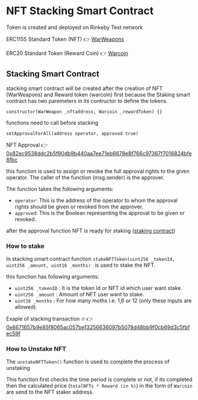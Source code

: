 # NFT Stacking Smart Contract

Token is created and deployed on Rinkeby Test network

ERC1155 Standard Token (NFT) :point_right:	 [WarWeapons](https://rinkeby.etherscan.io/address/0x4228c42B33003500b07DBdb58675ACD3f28Ef23a)

ERC20 Standard Token (Reward Coin) :point_right:	 [Warcoin](https://rinkeby.etherscan.io/address/0x398195aAe738E6f57e9Fb11EDaEb915BC14C65af)

## Stacking Smart Contract

stacking smart contract will be created after the creation of NFT (WarWeapons) and Reward token (warcoin) first because the Staking smart contract has two paremeters in its contructor to define the tokens.

`constructor(WarWeapon _nftaddress, Warcoin _rewardToken) {}`

functions need to call before stacking

`setApprovalForAll(address operator, approved true)` 

NFT Approval :point_right: [0x82ec9538ddc2b5f90db9b440aa7ee71eb6678e8f766c97367f7016824bfe8fbc](https://rinkeby.etherscan.io/tx/0x82ec9538ddc2b5f90db9b440aa7ee71eb6678e8f766c97367f7016824bfe8fbc)

this function is used to assign or revoke the full approval rights to the given operator. The caller of the function (msg.sender) is the approver.

The function takes the following arguments:

- `operator`: This is the address of the operator to whom the approval rights should be given or revoked from the approver.
- `approved`: This is the Boolean representing the approval to be given or revoked.

after the approval function NFT is ready for staking ([staking contract](https://rinkeby.etherscan.io/address/0xfa1cB7f4419032AceA92fBf708Aedd738B274903#code))

### How to stake

In stacking smart contract function `stakeNFTToken(uint256 _tokenId, uint256 _amount, uint16 _months) ` is used to stake the NFT.

this function has following arguments:

- `uint256 _tokenID` : It is the token Id or NFT id which user want stake.
- `uint256 _amount` : Amount of NFT user want to stake.
- `uint16 _months` : For how many moths i.e. 1,6 or 12 (only these inputs are allowed).


Exaple of stacking transaction :fire:	:point_right: [0x6671657b9e85f8065ac057be13256636097b5078d48bb9f0cb69d3c5fbfec59f](https://rinkeby.etherscan.io/tx/0x6671657b9e85f8065ac057be13256636097b5078d48bb9f0cb69d3c5fbfec59f)

### How to Unstake NFT

The `unstakeNFTToken()` function is used to complete the process of unstaking

This function first checks the time period is complete or not, if its completed then the calculated price (`totalNFTs * Reward (in %)`) in the form of `Warcoin` are send to the NFT staker address.
